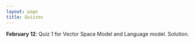 ```yaml
---
layout: page
title: Quizzes
---
```


**February 12**: Quiz 1 for Vector Space Model and Language model. Solution.
